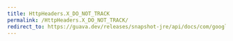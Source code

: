 ```yaml
---
title: HttpHeaders.X_DO_NOT_TRACK
permalink: /HttpHeaders.X_DO_NOT_TRACK/
redirect_to: https://guava.dev/releases/snapshot-jre/api/docs/com/google/common/net/HttpHeaders.html#X_DO_NOT_TRACK
---
```

